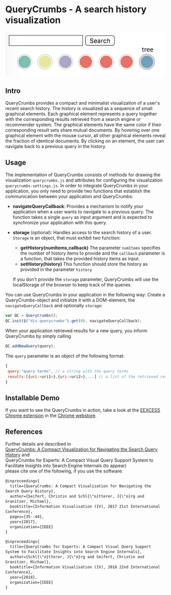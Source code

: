 # QueryCrumbs - A search history visualization

![alt text](https://github.com/EEXCESS/c4/blob/master/QueryCrumbs/screenshot.png "QueryCrumbs")

## Intro

QueryCrumbs provides a compact and minimalist visualization of a user's recent search history. 
The history is visualized as a sequence of small graphical elements. Each graphical element represents a query together with the corresponding results retrieved from a search engine or recommender system. The graphical elements have the same color if their corresponding result sets share mutual documents. By hovering over one graphical element with the mouse cursor, all other graphical elements reveal the fraction of identical documents. By clicking on an element, the user can navigate back to a previous query in the history.

## Usage

The implementation of QueryCrumbs consists of methods for drawing the visualization `querycrumbs.js` and attributes for configuring the visualization  `querycrumbs-settings.js`. In order to integrate QueryCrumbs in your application, you only need to provide two functions that establish the communication between your application and QueryCrumbs:


* __navigateQueryCallback__: Provides a mechanism to notify your application when a user wants to navigate to a previous query. The function takes a single `query` as input argument and is expected to synchronize your application with this query.
* __storage__ (optional): Handles access to the search history of a user. `Storage` is an object, that must exhibit two function:
  * __getHistory(numItems,callback)__ The parameter `numItems` specifies the number of history items to provide and the `callback` parameter is a function, that takes the provided history items as input.
  * __setHistory(history)__ This function should store the history as provided in the parameter `history`  

  If you don't provide the `storage` parameter, QueryCrumbs will use the localStorage of the browser to keep track of the queries.

You can use QueryCrumbs in your application in the following way: Create a QueryCrumbs-object and initialize it with a DOM-element, the `navigateQueryCallback` and optionally `storage`:

```javascript
var QC = QueryCrumbs();
QC.init($("div.querycrumbs").get(0), navigateQueryCallback);
```

When your application retrieved results for a new query, you inform QueryCrumbs by simply calling

```javascript
QC.addNewQuery(query);
````
The `query` parameter is an object of the following format:  

```javascript
{
 query:"query terms", // a string with the query terms
 results:[{uri:<uri1>},{uri:<uri2>},...] // a list of the retrieved results with an identifier for each result
}
```

## Installable Demo
If you want to see the QueryCrumbs in action, take a look at the [EEXCESS Chrome extension](https://chrome.google.com/webstore/detail/eexcess/mnicfonfoiffhekefgjlaihcpnbchdbc) in the [Chrome webstore](https://chrome.google.com/webstore/).

## References
Further details are described in  
[QueryCrumbs: A Compact Visualization for Navigating the Search Query History](https://ieeexplore.ieee.org/abstract/document/8107945/)
and  
QueryCrumbs for Experts: A Compact Visual Query Support System to Facilitate Insights into Search Engine Internals (to appear)  
please cite one of the following, if you use the software:
```
@inproceedings{
  title={QueryCrumbs: A Compact Visualization for Navigating the Search Query History},
  author={Seifert, Christin and Schl{\"o}tterer, J{\"o}rg and Granitzer, Michael},
  booktitle={Information Visualisation (IV), 2017 21st International Conference},
  pages={35--44},
  year={2017},
  organization={IEEE}
}
```
```
@inproceedings{
  title={QueryCrumbs for Experts: A Compact Visual Query Support System to Facilitate Insights into Search Engine Internals},
  author={Schl{\"o}tterer, J{\"o}rg and Seifert, Christin and Granitzer, Michael},
  booktitle={Information Visualisation (IV), 2018 22nd International Conference},
  year={2018},
  organization={IEEE}
}
```
